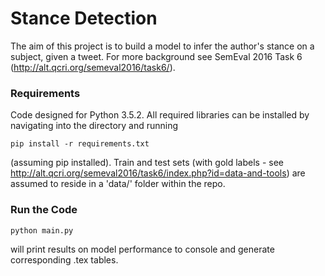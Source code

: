 # Stance Detection

The aim of this project is to build a model to infer the author's stance on a subject, given a tweet. For more background see SemEval 2016 Task 6 (http://alt.qcri.org/semeval2016/task6/). 

### Requirements

Code designed for Python 3.5.2. All required libraries can be installed by navigating into the directory and running

```
pip install -r requirements.txt
```

(assuming pip installed). Train and test sets (with gold labels - see http://alt.qcri.org/semeval2016/task6/index.php?id=data-and-tools) are assumed to reside in a 'data/' folder within the repo.

### Run the Code

```
python main.py
```

will print results on model performance to console and generate corresponding .tex tables.
